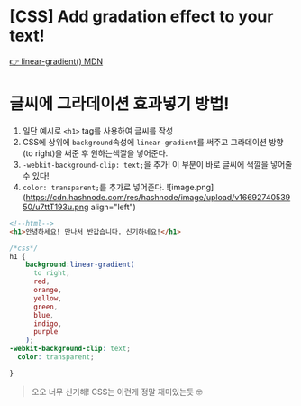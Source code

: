 # [CSS] Add gradation effect to your text!

[👉 linear-gradient() MDN](https://developer.mozilla.org/en-US/docs/Web/CSS/gradient/linear-gradient)

# 글씨에 그라데이션 효과넣기 방법! 
1. 일단 예시로 `<h1>` tag를 사용하여 글씨를 작성
2. CSS에 상위에 `background`속성에 `linear-gradient`를 써주고 그라데이션 방향(to right)을 써준 후 원하는색깔을 넣어준다. 
3. `-webkit-background-clip: text;`을 추가! 이 부분이 바로 글씨에 색깔을 넣어줄 수 있다! 
4. `color: transparent;`를 추가로 넣어준다. 
![image.png](https://cdn.hashnode.com/res/hashnode/image/upload/v1669274053950/u7ttT193u.png align="left")

```html
<!--html-->
<h1>안녕하세요! 만나서 반갑습니다. 신기하네요!</h1>
```
```css
/*css*/
h1 {
    background:linear-gradient(
      to right,
      red,
      orange,
      yellow,
      green,
      blue,
      indigo,
      purple
    );
-webkit-background-clip: text;
  color: transparent;

}
```
> 오오 너무 신기해! CSS는 이런게 정말 재미있는듯 🤓